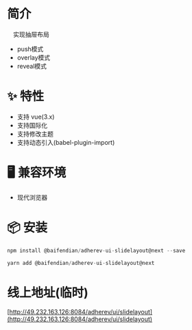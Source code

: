 # 简介
&ensp;&ensp;实现抽屉布局
 - push模式
 - overlay模式
 - reveal模式

# ✨ 特性
- 支持 vue(3.x)
- 支持国际化
- 支持修改主题
- 支持动态引入(babel-plugin-import)

# 🖥 兼容环境
- 现代浏览器

# 📦 安装
```javascript
npm install @baifendian/adherev-ui-slidelayout@next --save
```

```javascript
yarn add @baifendian/adherev-ui-slidelayout@next
```

# 线上地址(临时)
[http://49.232.163.126:8084/adherev/ui/slidelayout](http://49.232.163.126:8084/adherev/ui/slidelayout)
